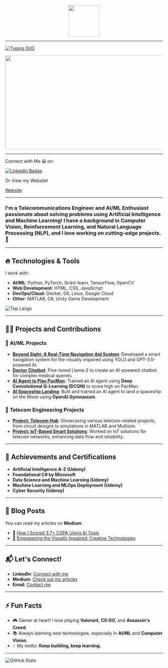 <div id="header" align="center">
  <img src="https://media.giphy.com/media/M9gbBd9nbDrOTu1Mqx/giphy.gif" width="100"/>
</div>
<img src="https://komarev.com/ghpvc/?username=umarzub&style=flat-square&color=blue" alt=""/>

---

[![Typing SVG](https://readme-typing-svg.demolab.com?font=Georgia&weight=600&size=30&pause=500&color=1AA5F7&center=true&vCenter=true&width=435&lines=Hello+There+%F0%9F%91%8B;I'm+Umar+Zubairi+%F0%9F%98%83;AI+Engineer+%F0%9F%96%A5;Data+Science+Expert+%F0%9F%93%88)](https://git.io/typing-svg)

<div align="center">
  <img src="https://media.giphy.com/media/dWesBcTLavkZuG35MI/giphy.gif" width="600" height="300"/>
</div>

---

Connect with Me 😀 on:
<div id="badges">
  <a href="[LinkedIn](https://www.linkedin.com/in/umar-zubairi/)">
    <img src="https://img.shields.io/badge/LinkedIn-blue?style=for-the-badge&logo=linkedin&logoColor=white" alt="LinkedIn Badge"/>
  </a>
</div>

Or View my Website!
<div>
  <a href="https://umarzub.github.io/"> Website
  </a>
</div>

---

### I'm a **Telecommunications Engineer** and **AI/ML Enthusiast** passionate about solving problems using Artificial Intelligence and Machine Learning! I have a background in **Computer Vision**, **Reinforcement Learning**, and **Natural Language Processing (NLP)**, and I love working on cutting-edge projects. 🎯

---

## 🔥 Technologies & Tools

I work with:

- **AI/ML**: Python, PyTorch, Scikit-learn, TensorFlow, OpenCV
- **Web Development**: HTML, CSS, JavaScript
- **DevOps/Cloud**: Docker, Git, Linux, Google Cloud
- **Other**: MATLAB, C#, Unity Game Development

![Top Langs](https://github-readme-stats.vercel.app/api/top-langs/?username=umarzub&layout=compact&theme=dark)

---

## 👨‍💻 Projects and Contributions

### 🧠 **AI/ML Projects**
- **[Beyond Sight: A Real-Time Navigation Aid System](https://github.com/your-username/project-link)**: Developed a smart navigation system for the visually impaired using YOLO and GPT-3.5-powered AI. 
- **[Doctor Chatbot](https://github.com/your-username/project-link)**: Fine-tuned Llama-2 to create an AI-powered chatbot for complex medical queries.
- **[AI Agent to Play PacMan](https://github.com/your-username/project-link)**: Trained an AI agent using **Deep Convolutional Q-Learning (DCQN)** to score high on PacMan.
- **[AI Spaceship Landing](https://github.com/your-username/project-link)**: Built and trained an AI agent to land a spaceship on the Moon using **OpenAI Gymnasium**.

### 📡 **Telecom Engineering Projects**
- **[Project: Telecom Hub](https://sites.google.com/view/telecomhub-uz)**: Showcasing various telecom-related projects, from circuit designs to simulations in MATLAB and Multisim.
- **[Project: IoT-Based Smart Solutions](https://github.com/your-username/project-link)**: Worked on IoT solutions for telecom networks, enhancing data flow and reliability.

---

## 🏅 Achievements and Certifications

- **Artificial Intelligence A-Z (Udemy)**
- **Foundational C# by Microsoft**
- **Data Science and Machine Learning (Udemy)**
- **Machine Learning and MLOps Deployment (Udemy)**
- **Cyber Security (Udemy)**

---

## 📝 Blog Posts

You can read my articles on **Medium**:

- 🧠 [How I Scored 3.7+ CGPA Using AI Tools](https://medium.com/your-blog-link)
- 🎯 [Empowering the Visually Impaired: Creative Technologies](https://medium.com/your-blog-link)

---

## 📬 Let's Connect!

- **LinkedIn**: [Connect with me](https://www.linkedin.com/in/your-profile)
- **Medium**: [Check out my articles](https://medium.com/@your-profile)
- **Email**: [Contact me](mailto:your-email@example.com)

---

## ⚡ Fun Facts

- 🎮 Gamer at heart! I love playing **Valorant**, **CS:GO**, and **Assassin's Creed**.
- 📚 Always learning new technologies, especially in **AI/ML** and **Computer Vision**.
- 💡 My motto: **Keep building, keep learning.**
---

![GitHub Stats](https://github-readme-stats.vercel.app/api?username=umarzub&show_icons=true&theme=github_dark)
